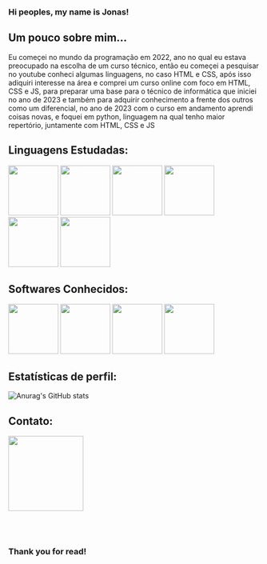 ### Hi peoples, my name is Jonas!
<h2>Um pouco sobre mim...</h2>
<p>Eu começei no mundo da programação em 2022, ano no qual eu estava preocupado na escolha de um curso técnico, então eu começei a pesquisar no youtube conheci algumas linguagens, no caso HTML e CSS, após isso adiquiri interesse na área e comprei um curso online com foco em HTML, CSS e JS, para preparar uma base para o técnico de informática que iniciei no ano de 2023 e também para adquirir conhecimento a frente dos outros como um diferencial, no ano de 2023 com o curso em andamento aprendi coisas novas, e foquei em python, linguagem na qual tenho maior repertório, juntamente com HTML, CSS e JS</p>
<h2>Linguagens Estudadas: </h2>
<div>
  <img src="https://cdn.jsdelivr.net/gh/devicons/devicon/icons/python/python-original.svg" width="100" />
  <img src="https://cdn.jsdelivr.net/gh/devicons/devicon/icons/css3/css3-original-wordmark.svg" width="100" />
  <img src="https://cdn.jsdelivr.net/gh/devicons/devicon/icons/html5/html5-original-wordmark.svg" width="100" />
  <img src="https://cdn.jsdelivr.net/gh/devicons/devicon/icons/javascript/javascript-original.svg" width="100" />
  <img src="https://cdn.jsdelivr.net/gh/devicons/devicon/icons/cplusplus/cplusplus-line.svg" width="100" />
  <img src="https://cdn.jsdelivr.net/gh/devicons/devicon/icons/mysql/mysql-original-wordmark.svg" width="100" />
</div>
<h2>Softwares Conhecidos: </h2>
<div>
  <img src="https://cdn.jsdelivr.net/gh/devicons/devicon/icons/pycharm/pycharm-plain.svg" width="100" />
  <img src="https://makeindiegames.com.br/wp-content/uploads/2014/12/construct-2-logo.png" width="100" />
  <img src="https://cdn.jsdelivr.net/gh/devicons/devicon/icons/vscode/vscode-plain-wordmark.svg" width="100" />
  <img src="https://cdn.jsdelivr.net/gh/devicons/devicon/icons/arduino/arduino-original-wordmark.svg" width="100" />
</div>
<h2>Estatísticas de perfil: </h2>

![Anurag's GitHub stats](https://github-readme-stats.vercel.app/api?username=JonasFortunatoRosset&theme=dark&show_icons=true)

<h2>Contato: </h2>
<div>
  <a href="https://instagram.com/_sinxyt" target="_blank"><img loading="lazy"
  src="https://1.bp.blogspot.com/-4uF8X1wt_Xg/XbYe8-3tzOI/AAAAAAABvAE/qQMvZlpEZsE1m3AgqiFNWJzBhDZsutYzgCLcBGAsYHQ/s1600/insta%2Blogo.jpg"   target="_blank" width="150"></a>
</div>

<br></br>
<h3>Thank you for read!</h3>
